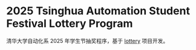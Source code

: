 # 2025 Tsinghua Automation Student Festival Lottery Program

清华大学自动化系 2025 年学生节抽奖程序，基于 [lottery](https://github.com/moshang-ax/lottery) 项目开发。
